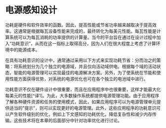 # 电源感知设计

功耗是硬件和软件效率的函数。因此，提高性能或节省功率越来越取决于提高效率。这通常是根据每瓦设备性能来完成的，最终转化为每美元性能。每瓦性能是计算系统可以为每瓦消耗的功率提供的计算量。当今的平台旨在通过在设计过程中加入“功耗意识”，从而在这一指标上取得高分，因为人们在很大程度上考虑了计算环境中的能源成本。

在具有功耗意识的设计中，通常通过采用以下方式来实现功耗节省：分而治之的策略：将系统划分为几个独立的电源域，并且仅向活动域供电。根据每个域的活动状态，智能的电源管理可以实现最佳的电源解决方案。另外，为了使系统在节能和使用性能方面获得优势，对系统的电源优化也可在各个独立的电池域中进行。

功耗意识不仅在硬件设计中很重要，而且在应用程序中也很重要，这样才能最大化每美元的性能[^译1]。为此，大多数操作系统都提供电源管理功能。由于应用程序了解各种硬件资源和任务的使用模式，因此，如果应用程序可以为电源管理单元提供适当的"提示"，则可以实现更好的电源管理。此外，这些应用程序的功耗意识可以产生软件级别的优化，例如上下文感知的功耗优化，降低复杂性和减少内存传输。这些技术将在本章的后面部分中针对功率优化进行讨论。

[^译者注1]: 每美元的性能：用户的每一个铜板获得的应用性能，旨在表达：花更少的钱运行更高性能的设备（应用）。